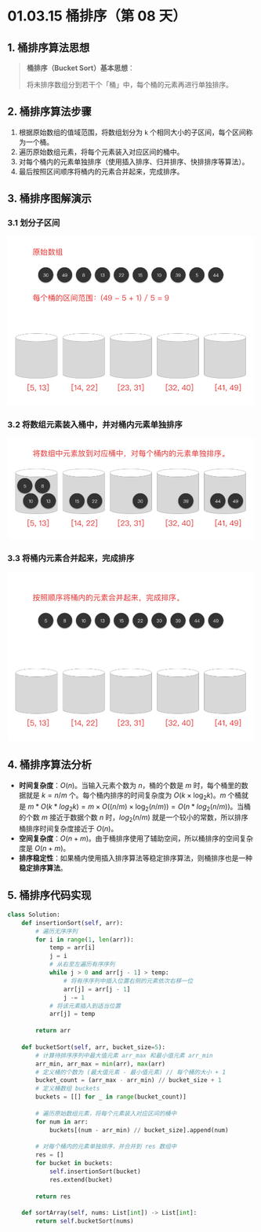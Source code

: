 # 01.03.15 桶排序（第 08 天）

## 1. 桶排序算法思想

> **桶排序（Bucket Sort）基本思想**：
>
> 将未排序数组分到若干个「桶」中，每个桶的元素再进行单独排序。

## 2. 桶排序算法步骤

1. 根据原始数组的值域范围，将数组划分为 `k` 个相同大小的子区间，每个区间称为一个桶。
2. 遍历原始数组元素，将每个元素装入对应区间的桶中。
3. 对每个桶内的元素单独排序（使用插入排序、归并排序、快排排序等算法）。
4. 最后按照区间顺序将桶内的元素合并起来，完成排序。

## 3. 桶排序图解演示

### 3.1 划分子区间

![](images/01.03.15-001.png)

### 3.2 将数组元素装入桶中，并对桶内元素单独排序

![](images/01.03.15-002.png)

### 3.3 将桶内元素合并起来，完成排序

![](images/01.03.15-003.png)

## 4. 桶排序算法分析

- **时间复杂度**：$O(n)$。当输入元素个数为 $n$，桶的个数是 $m$ 时，每个桶里的数据就是 $k = n / m$ 个。每个桶内排序的时间复杂度为 $O(k \times \log_2 k)$。$m$ 个桶就是 $m * O(k * log_2k) = m \times O((n / m) \times \log_2(n/m)) = O(n*log_2(n/m))$。当桶的个数 $m$ 接近于数据个数 $n$ 时，$log_2(n/m)$ 就是一个较小的常数，所以排序桶排序时间复杂度接近于 $O(n)$。
- **空间复杂度**：$O(n + m)$。由于桶排序使用了辅助空间，所以桶排序的空间复杂度是 $O(n + m)$。
- **排序稳定性**：如果桶内使用插入排序算法等稳定排序算法，则桶排序也是一种 **稳定排序算法**。

## 5. 桶排序代码实现

```Python
class Solution:
    def insertionSort(self, arr):
        # 遍历无序序列
        for i in range(1, len(arr)):
            temp = arr[i]
            j = i
            # 从右至左遍历有序序列
            while j > 0 and arr[j - 1] > temp:
                # 将有序序列中插入位置右侧的元素依次右移一位
                arr[j] = arr[j - 1]
                j -= 1
            # 将该元素插入到适当位置
            arr[j] = temp

        return arr

    def bucketSort(self, arr, bucket_size=5):
        # 计算待排序序列中最大值元素 arr_max 和最小值元素 arr_min
        arr_min, arr_max = min(arr), max(arr)
        # 定义桶的个数为 (最大值元素 - 最小值元素) // 每个桶的大小 + 1
        bucket_count = (arr_max - arr_min) // bucket_size + 1
        # 定义桶数组 buckets
        buckets = [[] for _ in range(bucket_count)]

        # 遍历原始数组元素，将每个元素装入对应区间的桶中
        for num in arr:
            buckets[(num - arr_min) // bucket_size].append(num)

        # 对每个桶内的元素单独排序，并合并到 res 数组中
        res = []
        for bucket in buckets:
            self.insertionSort(bucket)
            res.extend(bucket)

        return res

    def sortArray(self, nums: List[int]) -> List[int]:
        return self.bucketSort(nums)
```

